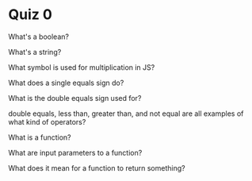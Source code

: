 # Quiz 0

What's a boolean?

What's a string?

What symbol is used for multiplication in JS?

What does a single equals sign do?

What is the double equals sign used for?

double equals, less than, greater than, and not equal are all examples of what kind of operators?

What is a function?

What are input parameters to a function?

What does it mean for a function to return something?
